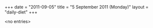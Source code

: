 +++
date = "2011-09-05"
title = "5 September 2011 (Monday)"
layout = "daily-diet"
+++

\<no entries\>